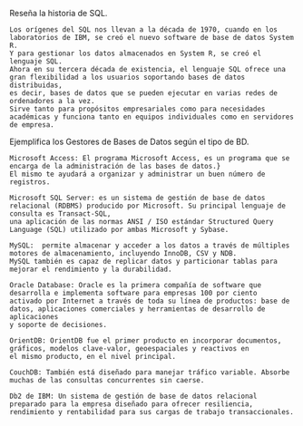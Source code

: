 Reseña la historia de SQL.

    Los orígenes del SQL nos llevan a la década de 1970, cuando en los laboratorios de IBM, se creó el nuevo software de base de datos System R. 
    Y para gestionar los datos almacenados en System R, se creó el lenguaje SQL.
    Ahora en su tercera década de existencia, el lenguaje SQL ofrece una gran flexibilidad a los usuarios soportando bases de datos distribuidas,
    es decir, bases de datos que se pueden ejecutar en varias redes de ordenadores a la vez. 
    Sirve tanto para propósitos empresariales como para necesidades académicas y funciona tanto en equipos individuales como en servidores de empresa.

Ejemplifica los Gestores de Bases de Datos según el tipo de BD.
  
    
    Microsoft Access: El programa Microsoft Access, es un programa que se encarga de la administración de las bases de datos.}
    El mismo te ayudará a organizar y administrar un buen número de registros.
    
    Microsoft SQL Server: es un sistema de gestión de base de datos relacional (RDBMS) producido por Microsoft. Su principal lenguaje de consulta es Transact-SQL, 
    una aplicación de las normas ANSI / ISO estándar Structured Query Language (SQL) utilizado por ambas Microsoft y Sybase.
    
    MySQL:  permite almacenar y acceder a los datos a través de múltiples motores de almacenamiento, incluyendo InnoDB, CSV y NDB.
    MySQL también es capaz de replicar datos y particionar tablas para mejorar el rendimiento y la durabilidad.
    
    Oracle Database: Oracle es la primera compañía de software que desarrolla e implementa software para empresas 100 por ciento 
    activado por Internet a través de toda su línea de productos: base de datos, aplicaciones comerciales y herramientas de desarrollo de aplicaciones 
    y soporte de decisiones.
    
    OrientDB: OrientDB fue el primer producto en incorporar documentos, gráficos, modelos clave-valor, geoespaciales y reactivos en 
    el mismo producto, en el nivel principal. 
    
    CouchDB: También está diseñado para manejar tráfico variable. Absorbe muchas de las consultas concurrentes sin caerse.
    
    Db2 de IBM: Un sistema de gestión de base de datos relacional preparado para la empresa diseñado para ofrecer resiliencia,
    rendimiento y rentabilidad para sus cargas de trabajo transaccionales. 
